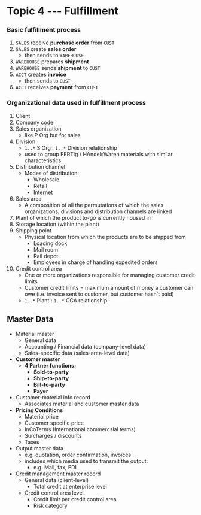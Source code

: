 Topic 4 --- Fulfillment
=======================

### Basic fulfillment process

1. `SALES` receive **purchase order** from `CUST`
2. `SALES` create **sales order**
	- then sends to `WAREHOUSE`
3. `WAREHOUSE` prepares **shipment**
4. `WAREHOUSE` sends **shipment** to `CUST`
5. `ACCT` creates **invoice**
	- then sends to `CUST`
6. `ACCT` receives **payment** from `CUST`

### Organizational data used in fulfillment process

1. Client
2. Company code
3. Sales organization
	- like P Org but for sales
4. Division
	- `1..*` S Org : `1..*` Division relationship
	- used to group FERTig / HAndelsWaren materials with similar characteristics
5. Distribution channel
	- Modes of distribution:
		- Wholesale
		- Retail
		- Internet
6. Sales area
	- A composition of all the permutations of which the sales organizations, divisions and distribution channels are linked
7. Plant of which the product to-go is currently housed in
8. Storage location (within the plant)
9. Shipping point
	- Physical location from which the products are to be shipped from
		- Loading dock
		- Mail room
		- Rail depot
		- Employees in charge of handling expedited orders
10. Credit control area
	- One or more organizations responsible for managing customer credit limits
	- Customer credit limits = maximum amount of money a customer can owe (i.e. invoice sent to customer, but customer hasn't paid)
	- `1..*` Plant : `1..*` CCA relationship

## Master Data
- Material master
	- General data
	- Accounting / Financial data (company-level data)
	- Sales-specific data (sales-area-level data)
- **Customer master**
	- **4 Partner functions:**
		- **Sold-to-party**
		- **Ship-to-party**
		- **Bill-to-party**
		- **Payer**
- Customer-material info record
	- Associates material and customer master data
- **Pricing Conditions**
	- Material price
	- Customer specific price
	- InCoTerms (International commercsial terms)
	- Surcharges / discounts
	- Taxes
- Output master data
	- e.g. quotation, order confirmation, invoices
	- includes which media used to transmit the output:
		- e.g. Mail, fax, EDI
- Credit management master record
	- General data (client-level)
		- Total credit at enterprise level
	- Credit control area level
		- Credit limit per credit control area
		- Risk category
		

